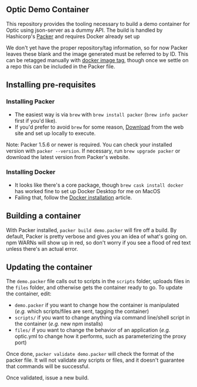 
## Optic Demo Container

This repository provides the tooling necessary to build a demo container for Optic using json-server as a dummy API. The build is handled by Hashicorp's [Packer](https://www.packer.io/) and requires Docker already set up 

We don't yet have the proper repository/tag information, so for now Packer leaves these blank and the image generated must be referred to by ID. This can be retagged manually with [docker image tag](https://docs.docker.com/engine/reference/commandline/tag/), though once we settle on a repo this can be included in the Packer file.

## Installing pre-requisites

### Installing Packer

- The easiest way is via `brew` with `brew install packer` (`brew info packer` first if you'd like).
- If you'd prefer to avoid `brew` for some reason, [Download](https://www.packer.io/downloads/) from the web site and set up locally to execute.

Note: Packer 1.5.6 or newer is required. You can check your installed version with `packer --version`. If necessary, run `brew upgrade packer` or download the latest version from Packer's website.

### Installing Docker

- It looks like there's a core package, though `brew cask install docker` has worked fine to set up Docker Desktop for me on MacOS
- Failing that, follow the [Docker installation](https://docs.docker.com/docker-for-mac/install/) article.

## Building a container

With Packer installed, `packer build demo.packer` will fire off a build. By default, Packer is pretty verbose and gives you an idea of what's going on. npm WARNs will show up in red, so don't worry if you see a flood of red text unless there's an actual error.

## Updating the container

The `demo.packer` file calls out to scripts in the `scripts` folder, uploads files in the `files` folder, and otherwise gets the container ready to go. To update the container, edit:

- `demo.packer` if you want to change how the container is manipulated (_e.g._ which scripts/files are sent, tagging the container)
- `scripts/` if you want to change anything via command line/shell script in the container (_e.g._ new npm installs)
- `files/` if you want to change the behavior of an application (_e.g._ optic.yml to change how it performs, such as parameterizing the proxy port)

Once done, `packer validate demo.packer` will check the format of the packer file. It will not validate any scripts or files, and it doesn't guarantee that commands will be successful.

Once validated, issue a new build.